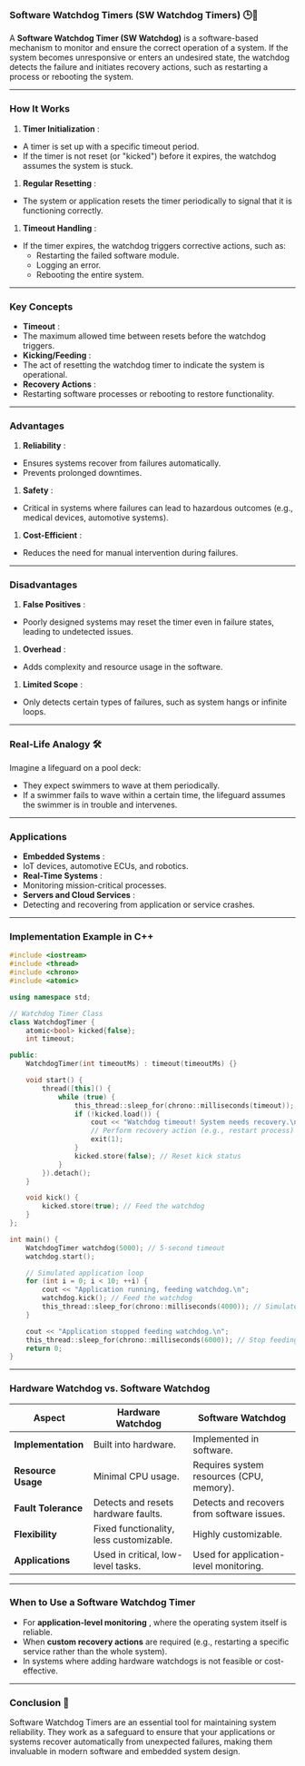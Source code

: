 ### **Software Watchdog Timers (SW Watchdog Timers)** 🕒🐶

A **Software Watchdog Timer (SW Watchdog)** is a software-based mechanism to monitor and ensure the correct operation of a system. If the system becomes unresponsive or enters an undesired state, the watchdog detects the failure and initiates recovery actions, such as restarting a process or rebooting the system.

---

### **How It Works**

1. **Timer Initialization** :

* A timer is set up with a specific timeout period.
* If the timer is not reset (or "kicked") before it expires, the watchdog assumes the system is stuck.

1. **Regular Resetting** :

* The system or application resets the timer periodically to signal that it is functioning correctly.

1. **Timeout Handling** :

* If the timer expires, the watchdog triggers corrective actions, such as:
  * Restarting the failed software module.
  * Logging an error.
  * Rebooting the entire system.

---

### **Key Concepts**

* **Timeout** :
* The maximum allowed time between resets before the watchdog triggers.
* **Kicking/Feeding** :
* The act of resetting the watchdog timer to indicate the system is operational.
* **Recovery Actions** :
* Restarting software processes or rebooting to restore functionality.

---

### **Advantages**

1. **Reliability** :

* Ensures systems recover from failures automatically.
* Prevents prolonged downtimes.

1. **Safety** :

* Critical in systems where failures can lead to hazardous outcomes (e.g., medical devices, automotive systems).

1. **Cost-Efficient** :

* Reduces the need for manual intervention during failures.

---

### **Disadvantages**

1. **False Positives** :

* Poorly designed systems may reset the timer even in failure states, leading to undetected issues.

1. **Overhead** :

* Adds complexity and resource usage in the software.

1. **Limited Scope** :

* Only detects certain types of failures, such as system hangs or infinite loops.

---

### **Real-Life Analogy** 🛠️

Imagine a lifeguard on a pool deck:

* They expect swimmers to wave at them periodically.
* If a swimmer fails to wave within a certain time, the lifeguard assumes the swimmer is in trouble and intervenes.

---

### **Applications**

* **Embedded Systems** :
* IoT devices, automotive ECUs, and robotics.
* **Real-Time Systems** :
* Monitoring mission-critical processes.
* **Servers and Cloud Services** :
* Detecting and recovering from application or service crashes.

---

### **Implementation Example in C++**

```cpp
#include <iostream>
#include <thread>
#include <chrono>
#include <atomic>

using namespace std;

// Watchdog Timer Class
class WatchdogTimer {
    atomic<bool> kicked{false};
    int timeout;

public:
    WatchdogTimer(int timeoutMs) : timeout(timeoutMs) {}

    void start() {
        thread([this]() {
            while (true) {
                this_thread::sleep_for(chrono::milliseconds(timeout));
                if (!kicked.load()) {
                    cout << "Watchdog timeout! System needs recovery.\n";
                    // Perform recovery action (e.g., restart process)
                    exit(1);
                }
                kicked.store(false); // Reset kick status
            }
        }).detach();
    }

    void kick() {
        kicked.store(true); // Feed the watchdog
    }
};

int main() {
    WatchdogTimer watchdog(5000); // 5-second timeout
    watchdog.start();

    // Simulated application loop
    for (int i = 0; i < 10; ++i) {
        cout << "Application running, feeding watchdog.\n";
        watchdog.kick(); // Feed the watchdog
        this_thread::sleep_for(chrono::milliseconds(4000)); // Simulate work
    }

    cout << "Application stopped feeding watchdog.\n";
    this_thread::sleep_for(chrono::milliseconds(6000)); // Stop feeding the watchdog
    return 0;
}
```

---

### **Hardware Watchdog vs. Software Watchdog**

| **Aspect**          | **Hardware Watchdog**             | **Software Watchdog**                |
| ------------------------- | --------------------------------------- | ------------------------------------------ |
| **Implementation**  | Built into hardware.                    | Implemented in software.                   |
| **Resource Usage**  | Minimal CPU usage.                      | Requires system resources (CPU, memory).   |
| **Fault Tolerance** | Detects and resets hardware faults.     | Detects and recovers from software issues. |
| **Flexibility**     | Fixed functionality, less customizable. | Highly customizable.                       |
| **Applications**    | Used in critical, low-level tasks.      | Used for application-level monitoring.     |

---

### **When to Use a Software Watchdog Timer**

* For  **application-level monitoring** , where the operating system itself is reliable.
* When **custom recovery actions** are required (e.g., restarting a specific service rather than the whole system).
* In systems where adding hardware watchdogs is not feasible or cost-effective.

---

### **Conclusion** 🎯

Software Watchdog Timers are an essential tool for maintaining system reliability. They work as a safeguard to ensure that your applications or systems recover automatically from unexpected failures, making them invaluable in modern software and embedded system design.
